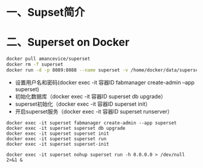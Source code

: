 # 一、Supset简介



# 二、Superset on Docker

```sh
docker pull amancevice/superset
docker rm -f superset
docker run -d -p 8089:8088 --name superset -v /home/docker/data/superset:/home/superset amancevice/superset
```

* 设置用户名和密码(docker exec -it 容器ID fabmanager create-admin –app superset)
* 初始化数据库（docker exec -it 容器ID superset db upgrade）
* superset初始化（docker exec -it 容器ID superset init）
* 开启superset服务（docker exec -it 容器ID superset runserver）

```
docker exec -it superset fabmanager create-admin --app superset
docker exec -it superset superset db upgrade
docker exec -it superset superset init
docker exec -it superset superset run
docker exec -it superset superset-init

docker exec -it superset nohup superset run -h 0.0.0.0 > /dev/null 2>&1 & 
```

